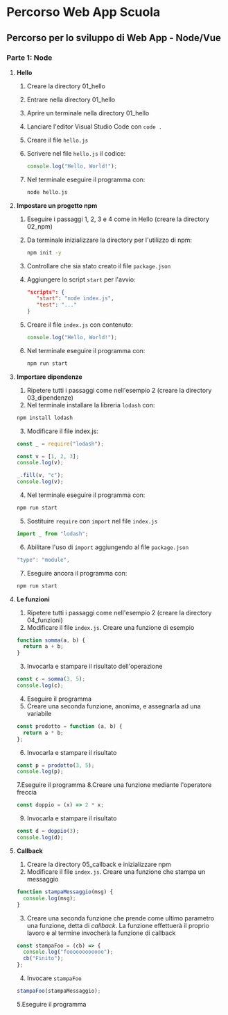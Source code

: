 # Percorso Web App Scuola

## Percorso per lo sviluppo di Web App - Node/Vue

### Parte 1: Node

1. **Hello**

   1. Creare la directory 01_hello
   1. Entrare nella directory 01_hello
   1. Aprire un terminale nella directory 01_hello
   1. Lanciare l'editor Visual Studio Code con `code .`
   1. Creare il file `hello.js`
   1. Scrivere nel file `hello.js` il codice:

      ```js
      console.log("Hello, World!");
      ```

   1. Nel terminale eseguire il programma con:

      ```bash
      node hello.js
      ```

1. **Impostare un progetto npm**

   1. Eseguire i passaggi 1, 2, 3 e 4 come in Hello (creare la directory 02_npm)
   1. Da terminale inizializzare la directory per l'utilizzo di npm:

      ```bash
      npm init -y
      ```

   1. Controllare che sia stato creato il file `package.json`
   1. Aggiungere lo script `start` per l'avvio:

      ```json
      "scripts": {
         "start": "node index.js",
         "test": "..."
      }
      ```

   1. Creare il file `index.js` con contenuto:

      ```js
      console.log("Hello, World!");
      ```

   1. Nel terminale eseguire il programma con:

      ```bash
      npm run start
      ```

1. **Importare dipendenze**

   1. Ripetere tutti i passaggi come nell'esempio 2 (creare la directory 03_dipendenze)
   1. Nel terminale installare la libreria `lodash` con:

   ```bash
   npm install lodash
   ```

   3. Modificare il file index.js:

   ```js
   const _ = require("lodash");

   const v = [1, 2, 3];
   console.log(v);

   _.fill(v, "c");
   console.log(v);
   ```

   4. Nel terminale eseguire il programma con:

   ```bash
   npm run start
   ```

   5. Sostituire `require` con `import` nel file `index.js`

   ```js
   import _ from "lodash";
   ```

   6. Abilitare l'uso di `import` aggiungendo al file `package.json`

   ```js
   "type": "module",
   ```

   7. Eseguire ancora il programma con:

   ```bash
   npm run start
   ```

1. **Le funzioni**

   1. Ripetere tutti i passaggi come nell'esempio 2 (creare la directory 04_funzioni)
   1. Modificare il file `index.js`. Creare una funzione di esempio

   ```js
   function somma(a, b) {
     return a + b;
   }
   ```

   3. Invocarla e stampare il risultato dell'operazione

   ```js
   const c = somma(3, 5);
   console.log(c);
   ```

   4. Eseguire il programma
   1. Creare una seconda funzione, anonima, e assegnarla ad una variabile

   ```js
   const prodotto = function (a, b) {
     return a * b;
   };
   ```

   6. Invocarla e stampare il risultato

   ```js
   const p = prodotto(3, 5);
   console.log(p);
   ```

   7.Eseguire il programma
   8.Creare una funzione mediante l'operatore freccia

   ```js
   const doppio = (x) => 2 * x;
   ```

   9. Invocarla e stampare il risultato

   ```js
   const d = doppio(3);
   console.log(d);
   ```

1. **Callback**
   1. Creare la directory 05_callback e inizializzare npm
   1. Modificare il file `index.js`. Creare una funzione che stampa un messaggio
   ```js
   function stampaMessaggio(msg) {
     console.log(msg);
   }
   ```
   3. Creare una seconda funzione che prende come ultimo parametro una funzione, detta di _callback_. La funzione effettuerà il proprio lavoro e al termine invocherà la funzione di callback
   ```js
   const stampaFoo = (cb) => {
     console.log("foooooooooooo");
     cb("Finito");
   };
   ```
   4. Invocare `stampaFoo`
   ```js
   stampaFoo(stampaMessaggio);
   ```
   5.Eseguire il programma
